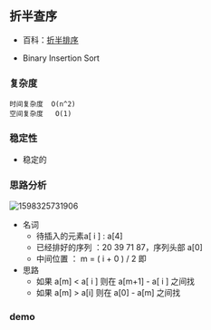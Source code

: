 ## 折半查序

*   百科：[折半排序](https://baike.baidu.com/item/%E6%8A%98%E5%8D%8A%E6%8F%92%E5%85%A5%E6%8E%92%E5%BA%8F)

*    Binary Insertion Sort 

### 复杂度

    时间复杂度  O(n^2) 
    空间复杂度   O(1) 

### 稳定性

*   稳定的 

### 思路分析

![1598325731906](1598325731906.png)

*   名词
    *   待插入的元素a[ i ] :  a[4] 
    *   已经排好的序列 ：20 39 71 87，序列头部 a[0]
    *   中间位置 ： m = ( i + 0 ) / 2 即 
*   思路
    *   如果 a[m] < a[ i ] 则在 a[m+1] -  a[ i ] 之间找
    *   如果 a[m] >  a[i]  则在 a[0]  - a[m] 之间找

### demo

